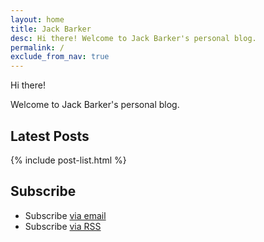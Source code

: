 ```yaml
---
layout: home
title: Jack Barker
desc: Hi there! Welcome to Jack Barker's personal blog.
permalink: /
exclude_from_nav: true
---
```


Hi there!

Welcome to Jack Barker's personal blog.

<div class="blog-roll">
    <h2>Latest Posts</h2>
    {% include post-list.html %}
</div>


<h2>Subscribe</h2>
<ul>
    <li class="subscribe-via">Subscribe <a href="{{ "/subscribe" | prepend: site.baseurl }}">via email</a></li>
    <li class="subscribe-via">Subscribe <a href="{{ "/feed.xml" | prepend: site.baseurl }}">via RSS</a></li>
</ul>